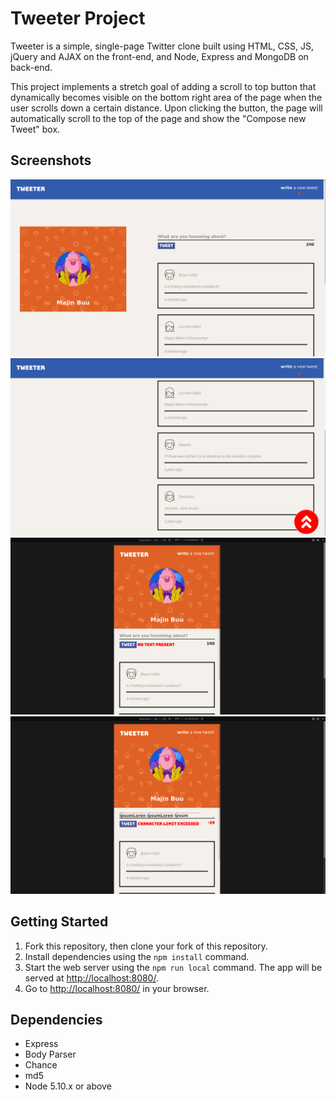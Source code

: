 # Tweeter Project

Tweeter is a simple, single-page Twitter clone built using HTML, CSS, JS, jQuery and AJAX on the front-end, and Node, Express and MongoDB on back-end.

This project implements a stretch goal of adding a scroll to top button that dynamically becomes visible on the bottom right area of the page when the user scrolls down a certain distance. Upon clicking the button, the page will automatically scroll to the top of the page and show the "Compose new Tweet" box.

## Screenshots

!["Screenshot of desktop layout with compose new tweet feature"](https://raw.githubusercontent.com/Ranthonym/tweeter/master/public/images/Desktop%20layout.png)
!["Screenshot of desktop layout with tweet log scroll top button"](https://raw.githubusercontent.com/Ranthonym/tweeter/master/public/images/Desktop%20Layout%20with%20scroll%20top%20button.png)
!["Screenshot of mobile layout with no text error message"](https://raw.githubusercontent.com/Ranthonym/tweeter/master/public/images/Mobile%20layout%20with%20empty%20text%20error%20msg.png)
!["Screenshot of mobile layout with character over limit error message"](https://raw.githubusercontent.com/Ranthonym/tweeter/master/public/images/Mobile%20layout%20with%20over%20limit%20error%20msg.png)

## Getting Started

1. Fork this repository, then clone your fork of this repository.
2. Install dependencies using the `npm install` command.
3. Start the web server using the `npm run local` command. The app will be served at <http://localhost:8080/>.
4. Go to <http://localhost:8080/> in your browser.

## Dependencies

- Express
- Body Parser
- Chance
- md5
- Node 5.10.x or above
